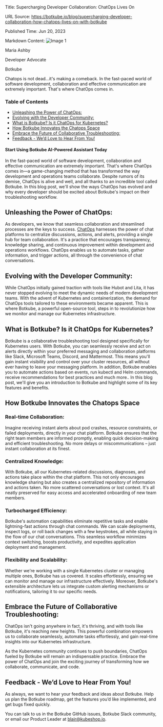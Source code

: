 Title: Supercharging Developer Collaboration: ChatOps Lives On

URL Source: https://botkube.io/blog/supercharging-developer-collaboration-how-chatops-lives-on-with-botkube

Published Time: Jun 20, 2023

Markdown Content:
![Image 1](https://cdn.prod.website-files.com/634fabb21508d6c9db9bc46f/6408ed63e5b48fed17e54625_SE6Pjp9PW9TaOwePHJXRaxaLQgYdT2HX_5PYASmvIx8.jpeg)

Maria Ashby

Developer Advocate

Botkube

Chatops is not dead...it's making a comeback. In the fast-paced world of software development, collaboration and effective communication are extremely important. That's where ChatOps comes in.

### Table of Contents

*   [Unleashing the Power of ChatOps:](https://botkube.io/blog/supercharging-developer-collaboration-how-chatops-lives-on-with-botkube#unleashing-the-power-of-chatops-)
*   [Evolving with the Developer Community:](https://botkube.io/blog/supercharging-developer-collaboration-how-chatops-lives-on-with-botkube#evolving-with-the-developer-community-)
*   [What is Botkube? Is it ChatOps for Kubernetes?](https://botkube.io/blog/supercharging-developer-collaboration-how-chatops-lives-on-with-botkube#what-is-botkube-is-it-chatops-for-kubernetes-)
*   [How Botkube Innovates the Chatops Space](https://botkube.io/blog/supercharging-developer-collaboration-how-chatops-lives-on-with-botkube#how-botkube-innovates-the-chatops-space)
*   [Embrace the Future of Collaborative Troubleshooting:](https://botkube.io/blog/supercharging-developer-collaboration-how-chatops-lives-on-with-botkube#embrace-the-future-of-collaborative-troubleshooting-)
*   [Feedback - We’d Love to Hear From You!](https://botkube.io/blog/supercharging-developer-collaboration-how-chatops-lives-on-with-botkube#feedback-we-d-love-to-hear-from-you-)

#### Start Using Botkube AI-Powered Assistant Today

In the fast-paced world of software development, collaboration and effective communication are extremely important. That's where ChatOps comes in—a game-changing method that has transformed the way development and operations teams collaborate. Despite rumors of its demise, ChatOps is alive and well, and all thanks to an incredible tool called Botkube. In this blog post, we'll show the ways ChatOps has evolved and why every developer should be excited about Botkube's impact on their troubleshooting workflow.

Unleashing the Power of ChatOps:
--------------------------------

As developers, we know that seamless collaboration and streamlined processes are the keys to success. [ChatOps](https://botkube.io/learn/chatops) harnesses the power of chat platforms to centralize discussions, actions, and alerts, providing a single hub for team collaboration. It's a practice that encourages transparency, knowledge sharing, and continuous improvement within development and operations workflows. ChatOps enables us to automate tasks, gather information, and trigger actions, all through the convenience of chat conversations.

Evolving with the Developer Community:
--------------------------------------

While ChatOps initially gained traction with tools like Hubot and Lita, it has never stopped evolving to meet the dynamic needs of modern development teams. With the advent of Kubernetes and containerization, the demand for ChatOps tools tailored to these environments became apparent. This is where Botkube, a powerful open-source tool, steps in to revolutionize how we monitor and manage our Kubernetes infrastructure.

What is Botkube? Is it ChatOps for Kubernetes?
----------------------------------------------

Botkube is a collaborative troubleshooting tool designed specifically for Kubernetes users. With Botkube, you can seamlessly receive and act on alerts directly within your preferred messaging and collaboration platforms like Slack, Microsoft Teams, Discord, and Mattermost. This means you'll gain instant visibility and control over your cluster resources, all without ever having to leave your messaging platform. In addition, Botkube enables you to automate actions based on events, run kubectl and Helm commands, receive recommendations for best practices and much more.. In this blog post, we'll give you an introduction to Botkube and highlight some of its key features and benefits.

How Botkube Innovates the Chatops Space
---------------------------------------

### Real-time Collaboration:

Imagine receiving instant alerts about pod crashes, resource constraints, or failed deployments, directly in your chat platform. Botkube ensures that the right team members are informed promptly, enabling quick decision-making and efficient troubleshooting. No more delays or miscommunications – just instant collaboration at its finest.

### Centralized Knowledge:

With Botkube, all our Kubernetes-related discussions, diagnoses, and actions take place within the chat platform. This not only encourages knowledge sharing but also creates a centralized repository of information and actions taken. No more scattered conversations or lost context. It's all neatly preserved for easy access and accelerated onboarding of new team members.

### Turbocharged Efficiency:

Botkube's automation capabilities eliminate repetitive tasks and enable lightning-fast actions through chat commands. We can scale deployments, inspect logs, or roll back changes with a few keystrokes, all while staying in the flow of our chat conversations. This seamless workflow minimizes context switching, boosts productivity, and expedites application deployment and management.

### Flexibility and Scalability:

Whether we're working with a single Kubernetes cluster or managing multiple ones, Botkube has us covered. It scales effortlessly, ensuring we can monitor and manage our infrastructure effectively. Moreover, Botkube's extensible architecture lets us integrate custom alerting mechanisms or notifications, tailoring it to our specific needs.

Embrace the Future of Collaborative Troubleshooting:
----------------------------------------------------

ChatOps isn't going anywhere in fact, it's thriving, and with tools like Botkube, it's reaching new heights. This powerful combination empowers us to collaborate seamlessly, automate tasks effortlessly, and gain real-time insights into our Kubernetes infrastructure.

As the Kubernetes community continues to push boundaries, ChatOps fueled by Botkube will remain an indispensable practice. Embrace the power of ChatOps and join the exciting journey of transforming how we collaborate, communicate, and code.

Feedback - We’d Love to Hear From You!
--------------------------------------

As always, we want to hear your feedback and ideas about Botkube. Help us plan the Botkube roadmap, get the features you’d like implemented, and get bugs fixed quickly.

You can talk to us in the Botkube GitHub issues, Botkube Slack community, or email our Product Leader at blair@kubeshop.io.
